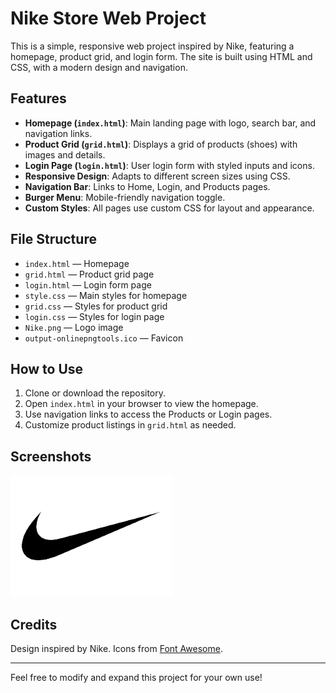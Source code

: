 # Nike Store Web Project

This is a simple, responsive web project inspired by Nike, featuring a homepage, product grid, and login form. The site is built using HTML and CSS, with a modern design and navigation.

## Features

- **Homepage (`index.html`)**: Main landing page with logo, search bar, and navigation links.
- **Product Grid (`grid.html`)**: Displays a grid of products (shoes) with images and details.
- **Login Page (`login.html`)**: User login form with styled inputs and icons.
- **Responsive Design**: Adapts to different screen sizes using CSS.
- **Navigation Bar**: Links to Home, Login, and Products pages.
- **Burger Menu**: Mobile-friendly navigation toggle.
- **Custom Styles**: All pages use custom CSS for layout and appearance.

## File Structure

- `index.html` — Homepage
- `grid.html` — Product grid page
- `login.html` — Login form page
- `style.css` — Main styles for homepage
- `grid.css` — Styles for product grid
- `login.css` — Styles for login page
- `Nike.png` — Logo image
- `output-onlinepngtools.ico` — Favicon

## How to Use

1. Clone or download the repository.
2. Open `index.html` in your browser to view the homepage.
3. Use navigation links to access the Products or Login pages.
4. Customize product listings in `grid.html` as needed.

## Screenshots

![Homepage Screenshot](Nike.png)

## Credits

Design inspired by Nike. Icons from [Font Awesome](https://fontawesome.com/).

---
Feel free to modify and expand this project for your own use!
